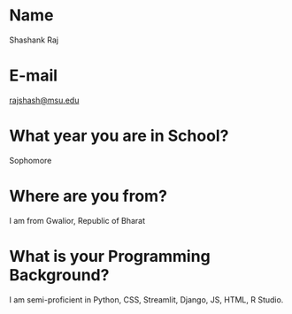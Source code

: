 
# Name

Shashank Raj


# E-mail

rajshash@msu.edu




# What year you are in School?

Sophomore




# Where are you from?

I am from Gwalior, Republic of Bharat


# What is your Programming Background?

I am semi-proficient in Python, CSS, Streamlit, Django, JS, HTML, R Studio.










